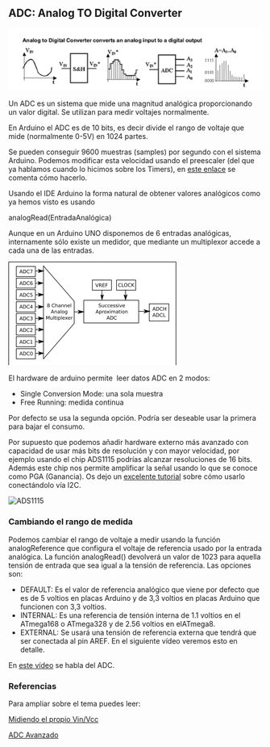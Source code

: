 ## ADC: Analog TO Digital   Converter


![ADC](./images/ADC.png)

Un ADC es un sistema que mide una magnitud analógica proporcionando un valor digital. Se utilizan para medir voltajes normalmente.

En Arduino el ADC es de 10 bits, es decir divide el rango de voltaje que mide (normalmente 0-5V) en 1024 partes. 

Se pueden conseguir 9600 muestras (samples) por segundo con el sistema Arduino. Podemos modificar esta velocidad usando el preescaler (del que ya hablamos cuando lo hicimos sobre los Timers), en [este enlace](http://yaab-arduino.blogspot.com.es/2015/02/fast-sampling-from-analog-input.html) se comenta cómo hacerlo.

Usando el IDE Arduino la forma natural de obtener valores analógicos como ya hemos visto es usando

  analogRead(EntradaAnalógica)

Aunque en un Arduino UNO disponemos de 6 entradas analógicas, internamente sólo existe un medidor, que mediante un multiplexor accede a cada una de las entradas.

![ADC_Multiplexor](./images/ADC_Multiplexor.png)

El hardware de arduino permite  leer datos ADC en 2 modos:

* Single Conversion Mode: una sola muestra
* Free Running: medida continua

Por defecto se usa la segunda opción. Podría ser deseable usar la primera para bajar el consumo.

Por supuesto que podemos añadir hardware externo más avanzado con capacidad de usar más bits de resolución y con mayor velocidad, por ejemplo usando el chip ADS1115 podrías alcanzar resoluciones de 16 bits. Además este chip nos permite amplificar la señal usando lo que se conoce como PGA (Ganancia). Os dejo un [excelente tutorial](https://www.luisllamas.es/entrada-analogica-adc-de-16-bits-con-arduino-y-ads1115/) sobre cómo usarlo conectándolo vía I2C.

![ADS1115](https://i0.wp.com/henrysbench.capnfatz.com/wp-content/uploads/2015/09/Arduino-ADS1115-Module-Pin-Outs-Type-1.png?resize=411%2C308)

### Cambiando el rango de medida

Podemos cambiar el rango de voltaje a medir usando la función analogReference que configura el voltaje de referencia usado por la entrada analógica. La función analogRead() devolverá un valor de 1023 para aquella tensión de entrada que sea igual a la tensión de referencia. Las opciones son:
* DEFAULT: Es el valor de referencia analógico que viene por defecto que es de 5 voltios en placas Arduino y de 3,3 voltios en placas Arduino que funcionen con 3,3 voltios.
* INTERNAL: Es una referencia de tensión interna de 1.1 voltios en el ATmega168 o ATmega328 y de 2.56 voltios en elATmega8.
* EXTERNAL: Se usará una tensión de referencia externa que tendrá que ser conectada al pin AREF.
En el siguiente vídeo veremos esto en detalle.

En [este vídeo](https://www.youtube.com/embed/J3vdHNQJI54) se habla del ADC.

### Referencias

Para ampliar sobre el tema puedes leer:

[Midiendo el propio Vin/Vcc](http://jeelabs.org/2012/05/04/measuring-vcc-via-the-bandgap/)

[ADC Avanzado](https://www.pjrc.com/teensy/adc.html)
